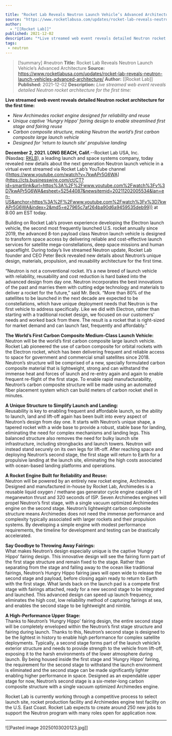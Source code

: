 ```yaml
---

title: "Rocket Lab Reveals Neutron Launch Vehicle’s Advanced Architecture "
source: "https://www.rocketlabusa.com/updates/rocket-lab-reveals-neutron-launch-vehicles-advanced-architecture/"
author:
  - "[[Rocket Lab]]"
published: 2021-12-02
description: "*Live streamed web event reveals detailed Neutron rocket architecture for the first time:*"
tags:
 - neutron
---
```

>[!summary]
#neutron
**Title:** Rocket Lab Reveals Neutron Launch Vehicle’s Advanced Architecture 
**Source:** https://www.rocketlabusa.com/updates/rocket-lab-reveals-neutron-launch-vehicles-advanced-architecture/
**Author:** [[Rocket Lab]]
**Published:** 2021-12-02
**Description:** *Live streamed web event reveals detailed Neutron rocket architecture for the first time:*

**Live streamed web event reveals detailed Neutron rocket architecture for the first time:**

- *New Archimedes rocket engine designed for reliability and reuse*
- *Unique captive ‘Hungry Hippo’ fairing design to enable streamlined first stage and fairing reuse*
- *Carbon composite structure, making Neutron the world’s first carbon composite large launch vehicle*
- *Designed for ‘return to launch site’ propulsive landing*

**December 2, 2021. LONG BEACH, Calif.**\--Rocket Lab USA, Inc. (Nasdaq: [RKLB](https://cts.businesswire.com/ct/CT?id=smartlink&url=https%3A%2F%2Finvestors.rocketlabusa.com%2F&esheet=52544087&newsitemid=20211202005534&lan=en-US&anchor=RKLB&index=1&md5=f1219d42e24b98fa87d13e52e4859005)), a leading launch and space systems company, today revealed new details about the next generation Neutron launch vehicle in a virtual event streamed via Rocket Lab’s YouTube channel ([https://www.youtube.com/watch?v=7kwAPr5G6WA](https://cts.businesswire.com/ct/CT?id=smartlink&url=https%3A%2F%2Fwww.youtube.com%2Fwatch%3Fv%3D7kwAPr5G6WA&esheet=52544087&newsitemid=20211202005534&lan=en-US&anchor=https%3A%2F%2Fwww.youtube.com%2Fwatch%3Fv%3D7kwAPr5G6WA&index=2&md5=e27965c7af264ba90d6a9459535deb99)) at 8:00 am EST today.

Building on Rocket Lab’s proven experience developing the Electron launch vehicle, the second most frequently launched U.S. rocket annually since 2019, the advanced 8-ton payload class Neutron launch vehicle is designed to transform space access by delivering reliable and cost-effective launch services for satellite mega-constellations, deep space missions and human spaceflight. During today’s live streamed Neutron update, Rocket Lab founder and CEO Peter Beck revealed new details about Neutron’s unique design, materials, propulsion, and reusability architecture for the first time.

“Neutron is not a conventional rocket. It’s a new breed of launch vehicle with reliability, reusability and cost reduction is hard baked into the advanced design from day one. Neutron incorporates the best innovations of the past and marries them with cutting edge technology and materials to deliver a rocket for the future,” said Mr. Beck. “More than 80% of the satellites to be launched in the next decade are expected to be constellations, which have unique deployment needs that Neutron is the first vehicle to address specifically. Like we did with Electron, rather than starting with a traditional rocket design, we focused on our customers’ needs and worked back from there. The result is a rocket that is right-sized for market demand and can launch fast, frequently and affordably.”

**The World’s First Carbon Composite Medium-Class Launch Vehicle:**  
Neutron will be the world’s first carbon composite large launch vehicle. Rocket Lab pioneered the use of carbon composite for orbital rockets with the Electron rocket, which has been delivering frequent and reliable access to space for government and commercial small satellites since 2018. Neutron’s structure will be comprised of a new, specially formulated carbon composite material that is lightweight, strong and can withstand the immense heat and forces of launch and re-entry again and again to enable frequent re-flight of the first stage. To enable rapid manufacturability, Neutron’s carbon composite structure will be made using an automated fiber placement system which can build meters of carbon rocket shell in minutes.

**A Unique Structure to Simplify Launch and Landing:**  
Reusability is key to enabling frequent and affordable launch, so the ability to launch, land and lift-off again has been built into every aspect of Neutron’s design from day one. It starts with Neutron’s unique shape, a tapered rocket with a wide base to provide a robust, stable base for landing, eliminating the need for complex mechanisms and landing legs. This balanced structure also removes the need for bulky launch site infrastructure, including strongbacks and launch towers. Neutron will instead stand securely on its own legs for lift-off. After reaching space and deploying Neutron’s second stage, the first stage will return to Earth for a propulsive landing at the launch site, eliminating the high costs associated with ocean-based landing platforms and operations.

**A Rocket Engine Built for Reliability and Reuse:**  
Neutron will be powered by an entirely new rocket engine, Archimedes. Designed and manufactured in-house by Rocket Lab, Archimedes is a reusable liquid oxygen / methane gas generator cycle engine capable of 1 meganewton thrust and 320 seconds of ISP. Seven Archimedes engines will propel Neutron’s first stage, with a single vacuum optimized Archimedes engine on the second stage. Neutron’s lightweight carbon composite structure means Archimedes does not need the immense performance and complexity typically associated with larger rockets and their propulsion systems. By developing a simple engine with modest performance requirements, the timeline for development and testing can be drastically accelerated.

**Say Goodbye to Throwing Away Fairings:**  
What makes Neutron’s design especially unique is the captive ‘Hungry Hippo’ fairing design. This innovative design will see the fairing form part of the first stage structure and remain fixed to the stage. Rather than separating from the stage and falling away to the ocean like traditional fairings, Neutron’s Hungry Hippo fairing jaws will open wide to release the second stage and payload, before closing again ready to return to Earth with the first stage. What lands back on the launch pad is a compete first stage with fairings attached, ready for a new second stage to be integrated and launched. This advanced design can speed up launch frequency, eliminates the high cost, low reliability method of capturing fairings at sea, and enables the second stage to be lightweight and nimble.

**A High-Performance Upper Stage:**  
Thanks to Neutron’s ‘Hungry Hippo’ fairing design, the entire second stage will be completely enveloped within the Neutron’s first stage structure and fairing during launch. Thanks to this, Neutron’s second stage is designed to be the lightest in history to enable high performance for complex satellite deployments. Typically, a second stage forms part of the launch vehicle’s exterior structure and needs to provide strength to the vehicle from lift-off, exposing it to the harsh environments of the lower atmosphere during launch. By being housed inside the first stage and ‘Hungry Hippo’ fairing, the requirement for the second stage to withstand the launch environment is eliminated and the second stage can be made significantly lighter enabling higher performance in space. Designed as an expendable upper stage for now, Neutron’s second stage is a six-meter-long carbon composite structure with a single vacuum optimized Archimedes engine.

Rocket Lab is currently working through a competitive process to select launch site, rocket production facility and Archimedes engine test facility on the U.S. East Coast. Rocket Lab expects to create around 250 new jobs to support the Neutron program with many roles open for application now.

---

![[Pasted image 20250103020123.jpg]]